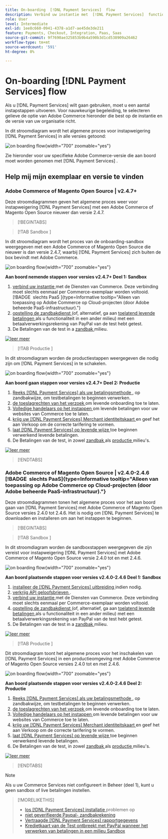 ```yaml
---
title: On-boarding  [!DNL Payment Services]  flow
description: Verbind uw instantie met  [!DNL Payment Services]  functionaliteit door een paar onboarding stappen te voltooien.
role: User
level: Intermediate
exl-id: 1ee8c660-0941-4378-a1d7-ae45de3de211
feature: Payments, Checkout, Integration, Paas, Saas
source-git-commit: 9f7690ae325853b9b4a590b3d1cd538909a26462
workflow-type: tm+mt
source-wordcount: '591'
ht-degree: 0%

---
```


# On-boarding [!DNL Payment Services] flow

Als u [!DNL Payment Services] wilt gaan gebruiken, moet u een aantal instapstappen uitvoeren. Voor nauwkeurige begeleiding, te selecteren gelieve de optie van Adobe Commerce hieronder die best op de instantie en de versie van uw organisatie richt.

In dit stroomdiagram wordt het algemene proces voor instapweigering [!DNL Payment Services] in alle versies getoond:

![ on boarding flow ](assets/flow-payment-services.png){width="700" zoomable="yes"}

Zie hieronder voor uw specifieke Adobe Commerce-versie die aan boord moet worden genomen met [!DNL Payment Services] .

## Help mij mijn exemplaar en versie te vinden

### Adobe Commerce of Magento Open Source | v2.4.7+

Deze stroomdiagrammen geven het algemene proces weer voor instapweigering [!DNL Payment Services] met een Adobe Commerce of Magento Open Source nieuwer dan versie 2.4.7.

>[!BEGINTABS]

>[!TAB  Sandbox ]

In dit stroomdiagram wordt het proces van de onboarding-sandbox weergegeven met een Adobe Commerce of Magento Open Source die nieuwer is dan versie 2.4.7, waarbij [!DNL Payment Services] zich buiten de box bevindt met Adobe Commerce.

![ on boarding flow ](assets/flow-sandbox-configuration-onboarding-2.4.7.png){width="700" zoomable="yes"}

**Aan boord nemende stappen voor versies v2.4.7+ Deel 1: Sandbox**

1. [ verbind uw instantie ](connect.md#configure-commerce-services) met de Diensten van Commerce. Deze verbinding moet slechts eenmaal per Commerce-exemplaar worden voltooid. [!BADGE &#x200B; slechts PaaS &#x200B;]{type=Informative tooltip="Alleen van toepassing op Adobe Commerce op Cloud-projecten (door Adobe beheerde PaaS-infrastructuur)."}
1. [ opstelling de zandbakdienst ](sandbox.md#enable-sandbox-testing) (of, alternatief, ga aan [ toelatend levende betalingen ](sandbox.md#enable-live-payments) als u functionaliteit in een ander milieu) met een betaalverwerkingsrekening van PayPal van de test hebt getest.
1. De Betalingen van de test in a [ zandbak ](sandbox.md#test-in-sandbox-environment) milieu.

[![ leer meer ](assets/learn-more-button.svg) ](https://helpx.adobe.com/legal/product-descriptions/payment-services-for-Adobe-Commerce-and-Magento-Open-Source-On-demand-Services.html)

>[!TAB  Productie ]

In dit stroomdiagram worden de productiestappen weergegeven die nodig zijn om [!DNL Payment Services] in te schakelen.

![ on boarding flow ](assets/flow-production-payment-services.png){width="700" zoomable="yes"}

**Aan boord gaan stappen voor versies v2.4.7+ Deel 2: Productie**

1. [ Reeks  [!DNL Payment Services]  als uw betalingsmethode ](production.md#set-payment-services-as-payment-method), op zandbakwijze, om testbetalingen te beginnen verwerken.
1. [ de toeslagrechten van het verzoek ](production.md#request-payments-entitlement-from-adobe) om levende onboarding toe te laten.
1. [ Volledige handelaars op het instappen ](production.md#complete-merchant-onboarding) om levende betalingen voor uw websites van Commerce toe te laten.
1. [ krijg uw  [!DNL Payment Services]  Merchant identiteitskaart ](production.md#configure-pricing-tier) en geef het aan Verkoop om de correcte tarifering te vormen.
1. [ laat  [!DNL Payment Services]  op levende wijze ](production.md#enable-live-payments) toe beginnen verwerkend levende betalingen.
1. De Betalingen van de test, in zowel [ zandbak ](sandbox.md#test-in-sandbox-environment) als [ productie ](production.md#test-in-production) milieu&#39;s.

[![ leer meer ](assets/learn-more-button.svg)](production.md)

>[!ENDTABS]

### Adobe Commerce of Magento Open Source | v2.4.0-2.4.6 [!BADGE &#x200B; slechts PaaS &#x200B;]{type=Informative tooltip="Alleen van toepassing op Adobe Commerce op Cloud-projecten (door Adobe beheerde PaaS-infrastructuur)."}

Deze stroomdiagrammen tonen het algemene proces voor het aan boord gaan van [!DNL Payment Services] met Adobe Commerce of Magento Open Source versies 2.4.0 tot 2.4.6. Het is nodig om [!DNL Payment Services] te downloaden en installeren om aan het instappen te beginnen.

>[!BEGINTABS]

>[!TAB  Sandbox ]

In dit stroomdiagram worden de sandboxstappen weergegeven die zijn vereist voor instapweigering [!DNL Payment Services] met Adobe Commerce of Magento Open Source versie 2.4.0 tot en met 2.4.6.

![ on boarding flow ](assets/flow-sandbox-installation-configuration-onboarding-2.4.0.png){width="700" zoomable="yes"}

**Aan boord plaatsende stappen voor versies v2.4.0-2.4.6 Deel 1: Sandbox**

1. [ installeer de  [!DNL Payment Services]  uitbreiding ](install.md#get-payment-services) indien nodig.
1. [ verkrijg API geloofsbrieven ](connect.md#obtain-api-credentials).
1. [ verbind uw instantie ](connect.md#configure-commerce-services) met de Diensten van Commerce. Deze verbinding moet slechts eenmaal per Commerce-exemplaar worden voltooid.
1. [ opstelling de zandbakdienst ](sandbox.md#enable-sandbox-testing) (of, alternatief, ga aan [ toelatend levende betalingen ](sandbox.md#enable-live-payments) als u functionaliteit in een ander milieu) met een betaalverwerkingsrekening van PayPal van de test hebt getest.
1. De Betalingen van de test in a [ zandbak ](sandbox.md#test-in-sandbox-environment) milieu.

[![ leer meer ](assets/learn-more-button.svg) ](https://helpx.adobe.com/legal/product-descriptions/payment-services-for-Adobe-Commerce-and-Magento-Open-Source-On-demand-Services.html)

>[!TAB  Productie ]

Dit stroomdiagram toont het algemene proces voor het inschakelen van [!DNL Payment Services] in een productieomgeving met Adobe Commerce of Magento Open Source versies 2.4.0 tot en met 2.4.6.

![ on boarding flow ](assets/flow-production-payment-services.png){width="700" zoomable="yes"}

**Aan boord plaatsende stappen voor versies v2.4.0-2.4.6 Deel 2: Productie**

1. [ Reeks  [!DNL Payment Services]  als uw betalingsmethode ](production.md#set-payment-services-as-payment-method), op zandbakwijze, om testbetalingen te beginnen verwerken.
1. [ de toeslagrechten van het verzoek ](production.md#request-payments-entitlement-from-adobe) om levende onboarding toe te laten.
1. [ Volledige handelaars op het instappen ](production.md#complete-merchant-onboarding) om levende betalingen voor uw websites van Commerce toe te laten.
1. [ krijg uw  [!DNL Payment Services]  Merchant identiteitskaart ](production.md#configure-pricing-tier) en geef het aan Verkoop om de correcte tarifering te vormen.
1. [ laat  [!DNL Payment Services]  op levende wijze ](production.md#enable-live-payments) toe beginnen verwerkend levende betalingen.
1. De Betalingen van de test, in zowel [ zandbak ](sandbox.md#test-in-sandbox-environment) als [ productie ](production.md#test-in-production) milieu&#39;s.

[![ leer meer ](assets/learn-more-button.svg)](onboard.md)

>[!ENDTABS]

>[!NOTE]
>
>Als u uw Commerce Services niet configureert in Beheer (deel 1), kunt u geen sandbox of live betalingen instellen.

>[!MORELIKETHIS]
>
> * [ los  [!DNL Payment Services]  installatie ](https://experienceleague.adobe.com/docs/commerce-knowledge-base/kb/troubleshooting/payments/payservices-install.html?lang=en) problemen op
> * [ niet geverifieerde Paypal- zandbakrekening ](https://experienceleague.adobe.com/docs/commerce-knowledge-base/kb/troubleshooting/payments/payservices-paypal-acct.html)
> * [ Vertraagde  [!DNL Payment Services]  rapportgegevens ](https://experienceleague.adobe.com/docs/commerce-knowledge-base/kb/troubleshooting/payments/payservices-report-info-delayed.html)
> * [ Kredietkaart van de Test ontbreekt met PayPal wanneer het verwerken van betalingen in een milieu Sandbox ](https://experienceleague.adobe.com/docs/commerce-knowledge-base/kb/troubleshooting/payments/payservices-cc-sandbox-failure.html?lang=en)